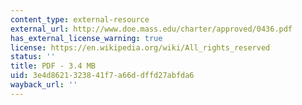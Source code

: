 ```yaml
---
content_type: external-resource
external_url: http://www.doe.mass.edu/charter/approved/0436.pdf
has_external_license_warning: true
license: https://en.wikipedia.org/wiki/All_rights_reserved
status: ''
title: PDF - 3.4 MB
uid: 3e4d8621-3238-41f7-a66d-dffd27abfda6
wayback_url: ''
---
```

